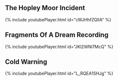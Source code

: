 ## The Hopley Moor Incident

{% include youtubePlayer.html id="cWJHhfZQIIA" %}

## Fragments Of A Dream Recording

{% include youtubePlayer.html id="JKl2WNl7McQ" %}

## Cold Warning

{% include youtubePlayer.html id="L_RQEA1SHJg" %}
